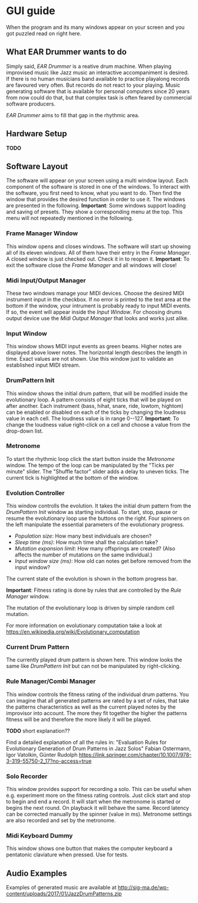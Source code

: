 # GUI guide

When the program and its many windows appear on your screen and you got puzzled read on right here.

## What EAR Drummer wants to do

Simply said, *EAR Drummer* is a reative drum machine.
When playing improvised music like Jazz music an interactive accompaniment is desired.
If there is no human musicians band available to practice playalong records are favoured very often.
But records do not react to your playing. Music generating software that is available for personal computers since 20 years from now could do that, but that complex task is often feared by commercial software producers.

*EAR Drummer* aims to fill that gap in the rhythmic area.

## Hardware Setup

**TODO**

## Software Layout

The software will appear on your screen using a multi window layout. Each component of the software is stored in one of the windows. To interact with the software, you first need to know, what you want to do. Then find the window that provides the desired function in order to use it.
The windows are presented in the following.
**Important**: Some windows support loading and saving of presets. They show a corresponding menu at the top. This menu will not repeatedly mentioned in the following.

### Frame Manager Window

This window opens and closes windows. The software will start up showing all of its eleven windows. All of them have their entry in the *Frame Manager*. A closed window is just checked out. Check it in to reopen it.
**Important**: To exit the software close the *Frame Manager* and all windows will close!

### Midi Input/Output Manager

These two windows manage your MIDI devices. Choose the desired MIDI instrument input in the checkbox. If no error is printed to the text area at the bottom if the window, your intrument is probably ready to input MIDI events. If so, the event will appear inside the *Input Window*.
For choosing drums output device use the *Midi Output Manager* that looks and works just alike.

### Input Window

This window shows MIDI input events as green beams. Higher notes are displayed above lower notes. The horizontal length describes the length in time. Exact values are not shown. Use this window just to validate an established input MIDI stream.

### DrumPattern Init

This window shows the initial drum pattern, that will be modified inside the evolutionary loop. A pattern consists of eight ticks that will be played on after another. Each instrument (bass, hihat, snare, ride, lowtom, hightom) can be enabled or disabled on each of the ticks by changing the loudness value in each cell. The loudness value is in range 0--127.
**Important**: To change the loudness value right-click on a cell and choose a value from the drop-down list.

### Metronome

To start the rhythmic loop click the start button inside the *Metronome* window. The tempo of the loop can be manipulated by the "Ticks per minute" slider. The "Shuffle factor" slider adds a delay to uneven ticks. The current tick is highlighted at the bottom of the window.

### Evolution Controller

This window controlls the evolution. It takes the initial drum pattern from the *DrumPattern Init* window as starting individual. To start, stop, pause or resume the evolutionary loop use the buttons on the right. Four spinners on the left manipulate the essential parameters of the evolutionary progress.

* *Population size*: How many best individuals are chosen?
* *Sleep time (ms)*: How much time shall the calculation take?
* *Mutation expansion limit*: How many offsprings are created? (Also affects the number of mutations on the same individual.)
* *Input window size (ms)*: How old can notes get before removed from the input window?

The current state of the evolution is shown in the bottom progress bar.

**Important**: Fitness rating is done by rules that are controlled by the *Rule Manager* window.

The mutation of the evolutionary loop is driven by simple random cell mutation.

For more information on evolutionary computation take a look at
https://en.wikipedia.org/wiki/Evolutionary_computation

### Current Drum Pattern

The currently played drum pattern is shown here. This window looks the same like *DrumPattern Init* but can not be manipulated by right-clicking.

### Rule Manager/Combi Manager

This window controls the fitness rating of the individual drum patterns. You can imagine that all generated patterns are rated by a set of rules, that take the patterns characteristics as well as the current played notes by the improvisor into account. The more they fit together the higher the patterns fitness will be and therefore the more likely it will be played.

**TODO** short explanation??

Find a detailed explanation of all the rules in:
"Evaluation Rules for Evolutionary Generation of Drum Patterns in Jazz Solos"
Fabian Ostermann, Igor Vatolkin, Günter Rudolph
https://link.springer.com/chapter/10.1007/978-3-319-55750-2_17?no-access=true

### Solo Recorder

This window provides support for recording a solo. This can be useful when e.g. experiment more on the fitness rating controls.
Just click start and stop to begin and end a record. It will start when the metronome is started or begins the next round.
On playback it will behave the same. Record latency can be corrected manually by the spinner (value in ms).
Metronome settings are also recorded and set by the metronome.

### Midi Keyboard Dummy

This window shows one button that makes the computer keyboard a pentatonic claviature when pressed. Use for tests.

## Audio Examples 
Examples of generated music are available at
http://sig-ma.de/wp-content/uploads/2017/01/JazzDrumPatterns.zip

